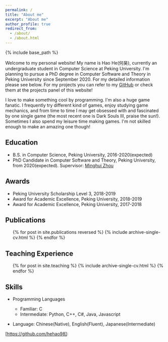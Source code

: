 ```yaml
---
permalink: /
title: "About me"
excerpt: "About me"
author_profile: true
redirect_from: 
  - /about/
  - /about.html
---
```


{% include base_path %}

Welcome to my personal website! My name is Hao He(何昊), currently an undergraduate student in Computer Science at Peking University. I'm planning to pursue a PhD degree in Computer Software and Theory in Peking University since September 2020. For my detailed information please see below. For my projects you can refer to my [GitHub](https://github.com/hehao98) or check them at the projects panel of this website!

I love to make something cool by programming. I'm also a huge game fanatic. I frequently try different kind of games, enjoy studying game mechanics, and from time to time I may get obsessed with and fascinated by one single game (the most recent one is Dark Souls III, praise the sun!). Sometimes I also spend my leisure time making games. I'm not skilled enough to make an amazing one though!

## Education

* B.S. in Computer Science, Peking University, 2016-2020(expected)
* PhD Candidate in Computer Software and Theory, Peking University, from 2020(expected). Supervisor: [Minghui Zhou](http://sei.pku.edu.cn/~zhmh/)

## Awards

* Peking University Scholarship Level 3, 2018-2019
* Award for Academic Excellence, Peking University, 2018-2019
* Award for Academic Excellence, Peking University, 2017-2018

## Publications

  <ul>{% for post in site.publications reversed %}
    {% include archive-single-cv.html %}
  {% endfor %}</ul>

## Teaching Experience

  <ul>{% for post in site.teaching %}
    {% include archive-single-cv.html %}
  {% endfor %}</ul>

## Skills

* Programming Languages
  *  Familiar: C
  *  Intermediate: Python, C++, C#, Java, Javascript

* Language: Chinese(Native), English(Fluent), Japanese(Intermediate)

[https://github.com/hehao98]: 